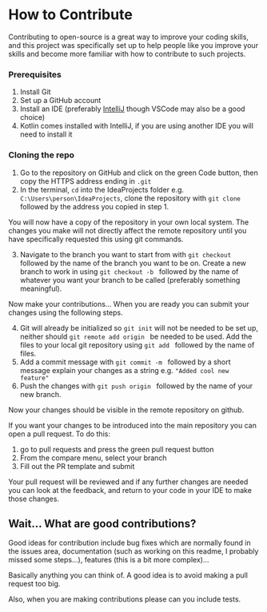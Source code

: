 # How to Contribute

Contributing to open-source is a great way to improve your coding skills, and this project
was specifically set up to help people
like you improve your skills and become more familiar
with how to contribute to such projects.

### Prerequisites
1. Install Git
2. Set up a GitHub account
3. Install an IDE (preferably [IntelliJ](https://www.jetbrains.com/idea/) though VSCode may also be a good choice)
4. Kotlin comes installed with IntelliJ, if you are using another IDE you will need to install it

### Cloning the repo
1. Go to the repository on GitHub and click on the green Code button,
then copy the HTTPS address ending in ```.git```
2. In the terminal, ```cd``` into the IdeaProjects folder e.g. 
```C:\Users\person\IdeaProjects```, clone the repository with ```git clone ``` 
followed by the address you copied in step 1.

You will now have a copy of the repository in your own local system.
The changes you make will not directly affect the remote repository until
you have specifically requested this using git commands. 

3. Navigate to the branch you want to start from
with ```git checkout ``` followed by the name of the branch you want to be on.
Create a new branch to work in using ```git checkout -b ``` followed by
the name of whatever you want your branch to be called (preferably something
meaningful). 

Now make your contributions... When you are ready you can
submit your changes using the following steps.

4. Git will already be initialized so ```git init``` will not be needed to be
set up, neither should ```git remote add origin ``` be needed to be used. Add the files
to your local git repository using ```git add ``` followed by the name of files.
5. Add a commit message with ```git commit -m ``` followed by a short message explain your changes
as a string e.g. ```"Added cool new feature"```
6. Push the changes with ```git push origin ``` followed by the name of your new branch.

Now your changes should be visible in the remote repository on github.

If you want your changes to be introduced into the main repository you can open a pull request.
To do this:
1. go to pull requests and press the green pull request button
2. From the compare menu, select your branch
3. Fill out the PR template and submit

Your pull request will be reviewed and if any further changes
are needed you can look at the feedback, and return to your code in
your IDE to make those changes.

## Wait... What are good contributions? 
Good ideas for contribution include bug fixes which are normally
found in the issues area, documentation (such as working on this readme,
I probably missed some steps...), features (this is a bit more complex)...

Basically anything you can think of. A good idea
is to avoid making a pull request too big.

Also, when you are making contributions please can
you include tests.